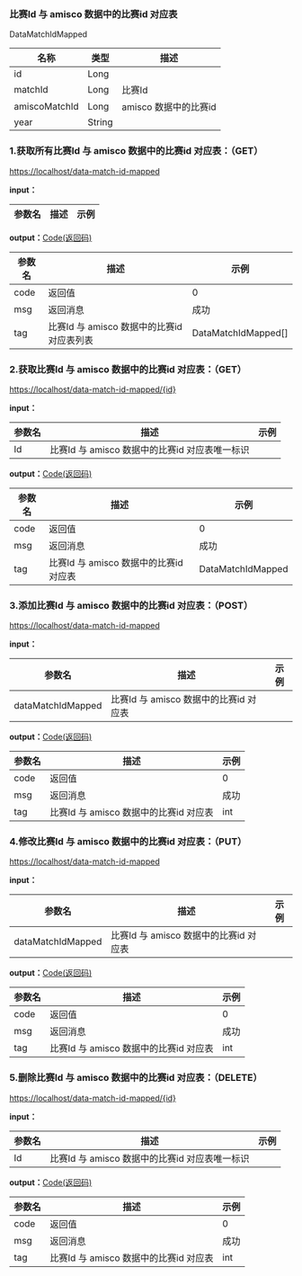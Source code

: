 ### 比赛Id  与 amisco 数据中的比赛id 对应表 ###
<A NAME="DataMatchIdMapped">DataMatchIdMapped</A>

名称|类型|描述
-|-|-
id                  |Long      |
matchId             |Long      |比赛Id
amiscoMatchId       |Long      |amisco 数据中的比赛id
year                |String    |

### 1.获取所有比赛Id  与 amisco 数据中的比赛id 对应表：（GET） ###
[https://localhost/data-match-id-mapped](https://localhost/data-match-id-mapped)

**input：**

参数名 		|描述	|示例
 --------- | ------|------

**output：**<A HREF="#Code">Code(返回码)</A>

参数名 		|描述	|示例
 --------- | ------|------
code 		|返回值	|0
msg			|返回消息|成功
tag         |比赛Id  与 amisco 数据中的比赛id 对应表列表|DataMatchIdMapped[]

### 2.获取比赛Id  与 amisco 数据中的比赛id 对应表：（GET） ###
[https://localhost/data-match-id-mapped/{id}](https://localhost/data-match-id-mapped/{id})

**input：**

参数名 		|描述	|示例
 --------- | ------|------
Id| 比赛Id  与 amisco 数据中的比赛id 对应表唯一标识 |   

**output：**<A HREF="#Code">Code(返回码)</A>

参数名 		|描述	|示例
 --------- | ------|------
code 		|返回值	|0
msg			|返回消息|成功
tag         |比赛Id  与 amisco 数据中的比赛id 对应表|DataMatchIdMapped

### 3.添加比赛Id  与 amisco 数据中的比赛id 对应表：（POST） ###
[https://localhost/data-match-id-mapped](https://localhost/data-match-id-mapped)

**input：**

参数名 		|描述	|示例
 --------- | ------|------
dataMatchIdMapped| 比赛Id  与 amisco 数据中的比赛id 对应表 |   

**output：**<A HREF="#Code">Code(返回码)</A>

参数名 		|描述	|示例
 --------- | ------|------
code 		|返回值	|0
msg			|返回消息|成功
tag         |比赛Id  与 amisco 数据中的比赛id 对应表|int

### 4.修改比赛Id  与 amisco 数据中的比赛id 对应表：（PUT） ###
[https://localhost/data-match-id-mapped](https://localhost/data-match-id-mapped)

**input：**

参数名 		|描述	|示例
 --------- | ------|------
dataMatchIdMapped| 比赛Id  与 amisco 数据中的比赛id 对应表 |   

**output：**<A HREF="#Code">Code(返回码)</A>

参数名 		|描述	|示例
 --------- | ------|------
code 		|返回值	|0
msg			|返回消息|成功
tag         |比赛Id  与 amisco 数据中的比赛id 对应表|int

### 5.删除比赛Id  与 amisco 数据中的比赛id 对应表：（DELETE） ###
[https://localhost/data-match-id-mapped/{id}](https://localhost/data-match-id-mapped/{id})

**input：**

参数名 		|描述	|示例
 --------- | ------|------
Id| 比赛Id  与 amisco 数据中的比赛id 对应表唯一标识 |   

**output：**<A HREF="#Code">Code(返回码)</A>

参数名 		|描述	|示例
 --------- | ------|------
code 		|返回值	|0
msg			|返回消息|成功
tag         |比赛Id  与 amisco 数据中的比赛id 对应表|int


